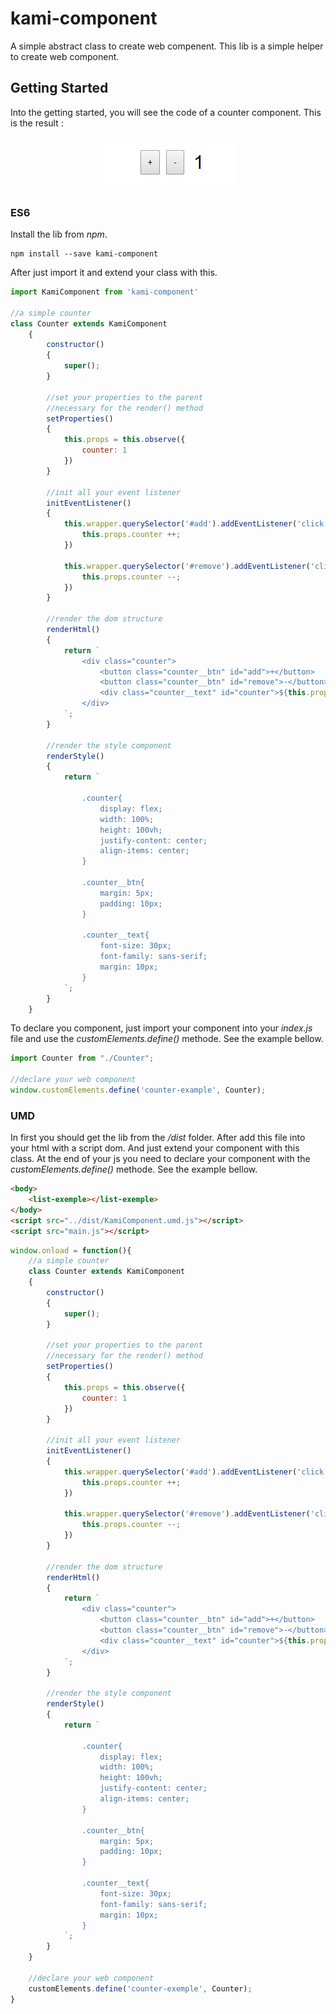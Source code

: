 # kami-component

A simple abstract class to create web compenent.
This lib is a simple helper to create web component.

## Getting Started

Into the getting started, you will see the code of a counter component.
This is the result :

<p align="center">
  <img  src="https://raw.githubusercontent.com/EmilienLeroy/kami-component/master/example/counter.gif">
</p>

### ES6

Install the lib from *npm*.

```
npm install --save kami-component
```

After just import it and extend your class with this.

```js
import KamiComponent from 'kami-component'

//a simple counter
class Counter extends KamiComponent
    {
        constructor()
        {
            super();
        }

        //set your properties to the parent
        //necessary for the render() method
        setProperties()
        {
            this.props = this.observe({
                counter: 1
            })
        }

        //init all your event listener
        initEventListener()
        {
            this.wrapper.querySelector('#add').addEventListener('click',()=>{
                this.props.counter ++;
            })

            this.wrapper.querySelector('#remove').addEventListener('click',()=>{
                this.props.counter --;
            })
        }

        //render the dom structure
        renderHtml()
        {
            return `
                <div class="counter">
                    <button class="counter__btn" id="add">+</button>
                    <button class="counter__btn" id="remove">-</button>
                    <div class="counter__text" id="counter">${this.props.counter}</div>
                </div>
            `;        
        }

        //render the style component
        renderStyle()
        {
            return `

                .counter{
                    display: flex;
                    width: 100%;
                    height: 100vh;
                    justify-content: center;
                    align-items: center;
                }

                .counter__btn{
                    margin: 5px;
                    padding: 10px;
                }

                .counter__text{
                    font-size: 30px;
                    font-family: sans-serif;
                    margin: 10px;
                }
            `;
        }
    }

```

To declare you component, just import your component into your *index.js* file and use the *customElements.define()* methode. See the example bellow.

```js
import Counter from "./Counter";

//declare your web component
window.customElements.define('counter-example', Counter);
```


### UMD

In first you should get the lib from the */dist* folder. 
After add this file into your html with a script dom.
And just extend your component with this class.
At the end of your js you need to declare your component with the *customElements.define()* methode.
See the example bellow. 


```html
<body>
    <list-exemple></list-exemple>
</body>
<script src="../dist/KamiComponent.umd.js"></script>
<script src="main.js"></script>
```

```js
window.onload = function(){
    //a simple counter
    class Counter extends KamiComponent
    {
        constructor()
        {
            super();
        }

        //set your properties to the parent
        //necessary for the render() method
        setProperties()
        {
            this.props = this.observe({
                counter: 1
            })
        }

        //init all your event listener
        initEventListener()
        {
            this.wrapper.querySelector('#add').addEventListener('click',()=>{
                this.props.counter ++;
            })

            this.wrapper.querySelector('#remove').addEventListener('click',()=>{
                this.props.counter --;
            })
        }

        //render the dom structure
        renderHtml()
        {
            return `
                <div class="counter">
                    <button class="counter__btn" id="add">+</button>
                    <button class="counter__btn" id="remove">-</button>
                    <div class="counter__text" id="counter">${this.props.counter}</div>
                </div>
            `;        
        }

        //render the style component
        renderStyle()
        {
            return `

                .counter{
                    display: flex;
                    width: 100%;
                    height: 100vh;
                    justify-content: center;
                    align-items: center;
                }

                .counter__btn{
                    margin: 5px;
                    padding: 10px;
                }

                .counter__text{
                    font-size: 30px;
                    font-family: sans-serif;
                    margin: 10px;
                }
            `;
        }
    }

    //declare your web component
    customElements.define('counter-exemple', Counter);
}
```